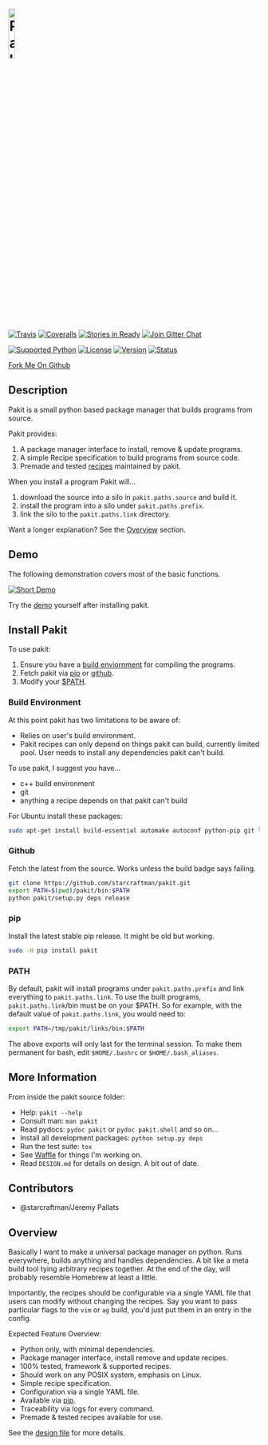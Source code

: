 # <a href="https://github.com/pakit"><img alt="Pakit" width="16%" src="http://pakit.github.io/images/pakit-logo.png"/></a>

[![Travis][TravisShield]][TravisDash]
[![Coveralls][CoverallsShield]][CoverallsDash]
[![Stories in Ready][WaffleShield]][WaffleDash]
[![Join Gitter Chat][GitterShield]][GitterRoom]

[![Supported Python][PyPythons]][PyPi]
[![License][PyLicense]][PyPi]
[![Version][PyVersion]][PyPi]
[![Status][PyStatus]][PyPi]

[Fork Me On Github](https://github.com/starcraftman/pakit)

## Description

Pakit is a small python based package manager that builds programs from source.

Pakit provides:

1. A package manager interface to install, remove & update programs.
1. A simple Recipe specification to build programs from source code.
1. Premade and tested [recipes][PakitRecipes] maintained by pakit.

When you install a program Pakit will...

1. download the source into a silo in `pakit.paths.source` and build it.
1. install the program into a silo under `pakit.paths.prefix`.
1. link the silo to the `pakit.paths.link` directory.

Want a longer explanation? See the [Overview][#overview] section.

## Demo

The following demonstration covers most of the basic functions.

[![Short Demo][DemoGif]][DemoText]

Try the [demo][DemoText] yourself after installing pakit.

## Install Pakit

To use pakit:

1. Ensure you have a [build enviornment][#build-env]  for compiling the programs.
1. Fetch pakit via [pip][#pip] or [github][#github].
1. Modify your [$PATH][#path].

### Build Environment

At this point pakit has two limitations to be aware of:

- Relies on user's build environment.
- Pakit recipes can only depend on things pakit can build, currently limited pool.
  User needs to install any dependencies pakit can't build.

To use pakit, I suggest you have...

- c++ build environment
- git
- anything a recipe depends on that pakit can't build

For Ubuntu install these packages:
```bash
sudo apt-get install build-essential automake autoconf python-pip git liblzma-dev libevent-dev ncurses-dev
```

### Github

Fetch the latest from the source. Works unless the build badge says failing.

```bash
git clone https://github.com/starcraftman/pakit.git
export PATH=$(pwd)/pakit/bin:$PATH
python pakit/setup.py deps release
```

### pip

Install the latest stable pip release. It might be old but working.

```bash
sudo -H pip install pakit
```

### PATH

By default, pakit will install programs under `pakit.paths.prefix`
 and link everything to `pakit.paths.link`.
To use the built programs, `pakit.paths.link`/bin must be on your $PATH.
So for example, with the default value of `pakit.paths.link`, you would need to:

```bash
export PATH=/tmp/pakit/links/bin:$PATH
```

The above exports will only last for the terminal session.
To make them permanent for bash, edit `$HOME/.bashrc` or `$HOME/.bash_aliases`.

## More Information

From inside the pakit source folder:

- Help: `pakit --help`
- Consult man: `man pakit`
- Read pydocs: `pydoc pakit` or `pydoc pakit.shell` and so on...
- Install all development packages: `python setup.py deps`
- Run the test suite: `tox`
- See [Waffle][WaffleDash] for things I'm working on.
- Read `DESIGN.md` for details on design. A bit out of date.

## Contributors

- @starcraftman/Jeremy Pallats

## Overview

Basically I want to make a universal package manager on python.
Runs everywhere, builds anything and handles dependencies.
A bit like a meta build tool tying arbitrary recipes together.
At the end of the day, will probably resemble Homebrew at least a little.

Importantly, the recipes should be configurable via a single YAML file
that users can modify without changing the recipes. Say you want to pass
particular flags to the `vim` or `ag` build, you'd just put them in an entry
in the config.

Expected Feature Overview:

- Python only, with minimal dependencies.
- Package manager interface, install remove and update recipes.
- 100% tested, framework & supported recipes.
- Should work on any POSIX system, emphasis on Linux.
- Simple recipe specification.
- Configuration via a single YAML file.
- Available via [pip][PyPi].
- Traceability via logs for every command.
- Premade & tested recipes available for use.

See the [design file][DESIGN.md] for more details.

<!-- Links -->
[TravisShield]: https://travis-ci.org/starcraftman/pakit.svg?branch=master
[TravisDash]: https://travis-ci.org/starcraftman/pakit
[CoverallsShield]: https://coveralls.io/repos/starcraftman/pakit/badge.svg?branch=master&service=github
[CoverallsDash]: https://coveralls.io/github/starcraftman/pakit
[WaffleShield]: https://badge.waffle.io/starcraftman/pakit.svg?label=ready&title=Ready
[WaffleDash]: http://waffle.io/starcraftman/pakit
[GitterShield]: https://badges.gitter.im/Join%20Chat.svg
[GitterRoom]: https://gitter.im/starcraftman/pakit?utm_source=badge&utm_medium=badge&utm_campaign=pr-badge&utm_content=badge

[PyPythons]: https://img.shields.io/pypi/pyversions/pakit.svg
[PyLicense]: https://img.shields.io/pypi/l/pakit.svg
[PyVersion]: https://img.shields.io/pypi/v/pakit.svg
[PyStatus]: https://img.shields.io/pypi/status/pakit.svg

[DemoGif]: https://github.com/pakit/demo/raw/master/demo.gif
[DemoText]: https://github.com/starcraftman/pakit/blob/master/DEMO.md#demo
[PakitRecipes]: https://github.com/pakit/base_recipes
[PyPi]: https://pypi.python.org/pypi/pakit
[DESIGN.md]: https://github.com/starcraftman/pakit/blob/master/DESIGN.md

[#overview]: https://github.com/starcraftman/pakit#overview
[#build-env]: https://github.com/starcraftman/pakit#build-environment
[#pip]: https://github.com/starcraftman/pakit#pip
[#github]: https://github.com/starcraftman/pakit#github
[#path]: https://github.com/starcraftman/pakit#path
